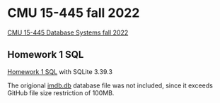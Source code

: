 # CMU 15-445 fall 2022

[CMU 15-445 Database Systems fall 2022](https://15445.courses.cs.cmu.edu/fall2022/)

## Homework 1 SQL

[Homework 1 SQL](./hw1_SQL/) with SQLite 3.39.3

The origional [imdb.db](https://15445.courses.cs.cmu.edu/fall2022/files/imdb-cmudb2022.db.gz) database file was not included, since it exceeds GitHub file size restriction of 100MB. 
